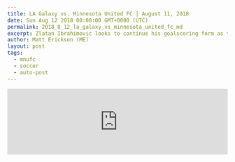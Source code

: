 ```yaml
---
title: LA Galaxy vs. Minnesota United FC | August 11, 2018
date: Sun Aug 12 2018 00:00:00 GMT+0000 (UTC)
permalink: 2018_8_12_la_galaxy_vs_minnesota_united_fc_md
excerpt: Zlatan Ibrahimovic looks to continue his goalscoring form as the LA Galaxy welcome Minnesota United FC.
author: Matt Erickson (ME)
layout: post
tags:
  - mnufc
  - soccer
  - auto-post
---
```

<div class='soccer-video-wrapper'>
    <iframe class='soccer-video' width='100%' height='auto' frameborder='0' allowfullscreen src="https://www.mnufc.com/iframe-video?brightcove_id=5821008813001&brightcove_player_id=default&brightcove_account_id=5534894110001"></iframe>
</div>